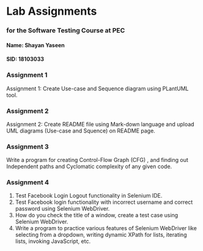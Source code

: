 # Lab Assignments 
### for the Software Testing Course at PEC

#### Name: Shayan Yaseen

#### SID: 18103033

### Assignment 1

Assignment 1: Create Use-case and Sequence diagram using PLantUML tool. 

### Assignment 2

Assignment 2: Create README file using Mark-down language and upload UML diagrams (Use-case and Squence) on README page.

### Assignment 3

Write a program for creating Control-Flow Graph (CFG) , and finding out Independent paths and Cyclomatic complexity of any given code. 

### Assignment 4

1) Test Facebook Login Logout functionality in Selenium IDE.
2) Test Facebook login functionality with incorrect username and correct password using Selenium
WebDriver.
3) How do you check the title of a window, create a test case using Selenium WebDriver.
4) Write a program to practice various features of Selenium WebDriver like selecting from a
dropdown, writing dynamic XPath for lists, iterating lists, invoking JavaScript, etc.



